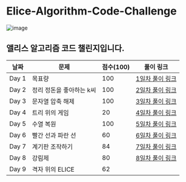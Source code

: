 # Elice-Algorithm-Code-Challenge

![image](https://imgur.com/ucRQM1q.png)

## 앨리스 알고리즘 코드 챌린지입니다.

| 날짜   | 문제                      | 점수(100) | 풀이 링크              |
|--------|---------------------------|----------|------------------------|
| Day 1  | 목표량                    | 100      | [1일차 풀이 링크](https://github.com/Re-Note/Elice-Algorithm-Code-Challenge/blob/master/day1/Mission_day1.md) |
| Day 2  | 정리 정돈을 좋아하는 k씨   | 100      | [2일차 풀이 링크](https://github.com/Re-Note/Elice-Algorithm-Code-Challenge/blob/master/day2/Mission_day2.md) |
| Day 3  | 문자열 압축 해제          | 100      | [3일차 풀이 링크](https://github.com/Re-Note/Elice-Algorithm-Code-Challenge/blob/master/day3/Mission_day3.md) |
| Day 4  | 트리 위의 게임            | 20      | [4일차 풀이 링크](https://github.com/Re-Note/Elice-Algorithm-Code-Challenge/blob/master/day4/Mission_day4.md) |
| Day 5  | 수열 복원                 | 100      | [5일차 풀이 링크](https://github.com/Re-Note/Elice-Algorithm-Code-Challenge/blob/master/day5/Mission_day5.md) |
| Day 6  | 빨간 선과 파란 선          | 60      | [6일차 풀이 링크](https://github.com/Re-Note/Elice-Algorithm-Code-Challenge/blob/master/day6/Mission_day6.md) |
| Day 7  | 계기판 조작하기            | 84      | [7일차 풀이 링크](https://github.com/Re-Note/Elice-Algorithm-Code-Challenge/blob/master/day7/Mission_day7.md) |
| Day 8  | 강림제                    | 80      | [8일차 풀이 링크](https://github.com/Re-Note/Elice-Algorithm-Code-Challenge/blob/master/day8/Mission_day8.md) |
| Day 9  | 격자 위의 ELICE           | 62      |   |

